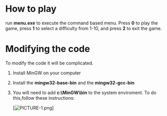 # How to play
run **menu.exe** to execute the command based menu. Press **0** to play the game, press **1** to select a difficulty from 1-10, and press **2** to exit the game.

# Modifying the code
To modify the code it will be complicated.

1. Install MinGW on your computer
2. Install the **mingw32-base-bin** and the **mingw32-gcc-bin**
3. You will need to add **c:\MinGW\bin** to the system enviroment. To do this,follow these instructions:
    
   [![PICTURE-1.png](https://i.postimg.cc/nzW4zbm7/PICTURE-1.png)]

